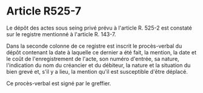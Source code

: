 # Article R525-7

Le dépôt des actes sous seing privé prévu à l'article R. 525-2 est constaté sur le registre mentionné à l'article R. 143-7.

Dans la seconde colonne de ce registre est inscrit le procès-verbal du dépôt contenant la date à laquelle ce dernier a été fait, la mention, la date et le coût de l'enregistrement de l'acte, son numéro d'entrée, sa nature, l'indication du nom du créancier et du débiteur, la nature et la situation du bien grevé et, s'il y a lieu, la mention qu'il est susceptible d'être déplacé.

Ce procès-verbal est signé par le greffier.
